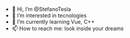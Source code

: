 - 👋 Hi, I’m @StefanoTesla
- 👀 I’m interested in tecnologies
- 🌱 I’m currently learning Vue, C++
- 📫 How to reach me: look inside your dreams

<!---
StefanoTesla/StefanoTesla is a ✨ special ✨ repository because its `README.md` (this file) appears on your GitHub profile.
You can click the Preview link to take a look at your changes.
--->
